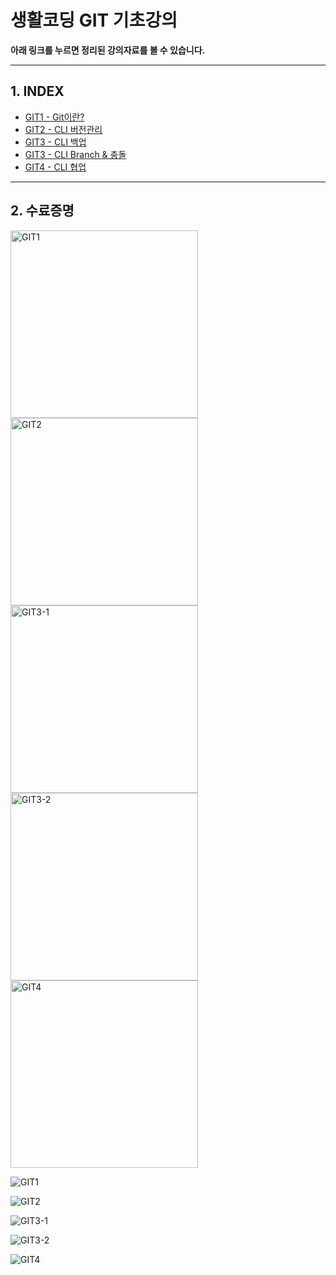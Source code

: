 # 생활코딩 GIT 기초강의
**아래 링크를 누르면 정리된 강의자료를 볼 수 있습니다.**

-----

## 1. INDEX
- [GIT1 - Git이란?](https://github.com/DustinYook/Course_Git/blob/master/Git1.md)
- [GIT2 - CLI 버전관리](https://github.com/DustinYook/Course_Git/blob/master/Git2.md)
- [GIT3 - CLI 백업](https://github.com/DustinYook/Course_Git/blob/master/Git3-1.md)
- [GIT3 - CLI Branch & 충돌](https://github.com/DustinYook/Course_Git/blob/master/Git3-2.md)
- [GIT4 - CLI 협업](https://github.com/DustinYook/Course_Git/blob/master/Git4.md)

-----

## 2. 수료증명
<img src="https://github.com/DustinYook/Course_Git/blob/master/image/GIT1.jpg" alt="GIT1" width="300px" height="300px"><img src="https://github.com/DustinYook/Course_Git/blob/master/image/GIT2.jpg" alt="GIT2" width="300px" height="300px"><img src="https://github.com/DustinYook/Course_Git/blob/master/image/GIT3-1.jpg" alt="GIT3-1" width="300px" height="300px"><img src="https://github.com/DustinYook/Course_Git/blob/master/image/GIT3-2.jpg" alt="GIT3-2" width="300px" height="300px"><img src="https://github.com/DustinYook/Course_Git/blob/master/image/GIT4.jpg" alt="GIT4" width="300px" height="300px">

![GIT1](https://github.com/DustinYook/Course_Git/blob/master/image/GIT1.jpg)

![GIT2](https://github.com/DustinYook/Course_Git/blob/master/image/GIT2.jpg)

![GIT3-1](https://github.com/DustinYook/Course_Git/blob/master/image/GIT3-1.jpg)

![GIT3-2](https://github.com/DustinYook/Course_Git/blob/master/image/GIT3-2.jpg)

![GIT4](https://github.com/DustinYook/Course_Git/blob/master/image/GIT4.jpg)
